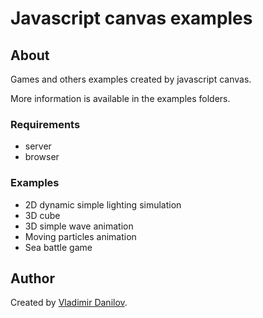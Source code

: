 # Javascript canvas examples #

## About ##

Games and others examples created by javascript canvas.

More information is available in the examples folders.

### Requirements ###

* server
* browser

### Examples ###

* 2D dynamic simple lighting simulation
* 3D cube
* 3D simple wave animation
* Moving particles animation
* Sea battle game

## Author ###  

Created by [Vladimir Danilov](https://github.com/danilovl).
